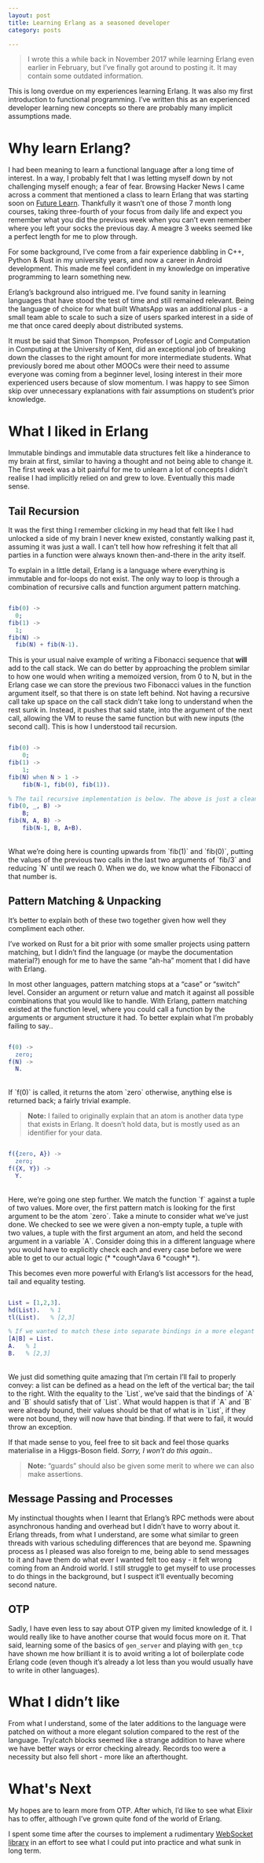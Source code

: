 ```yaml
---
layout: post
title: Learning Erlang as a seasoned developer
category: posts

---
```


> I wrote this a while back in November 2017 while learning Erlang even earlier in February, but I’ve finally got around to posting it. It may contain some outdated information.

This is long overdue on my experiences learning Erlang. It was also my first introduction to functional programming. I’ve written this as an experienced developer learning new concepts so there are probably many implicit assumptions made.

# Why learn Erlang?
I had been meaning to learn a functional language after a long time of interest. In a way, I probably felt that I was letting myself down by not challenging myself enough; a fear of fear.
Browsing Hacker News I came across a comment that mentioned a class to learn Erlang that was starting soon on [Future Learn][1]. Thankfully it wasn’t one of those 7 month long courses, taking three-fourth of your focus from daily life and expect you remember what you did the previous week when you can’t even remember where you left your socks the previous day. A meagre 3 weeks seemed like a perfect length for me to plow through.

For some background, I’ve come from a fair experience dabbling in C++, Python & Rust in my university years, and now a career in Android development. This made me feel confident in my knowledge on imperative programming to learn something new.

Erlang’s background also intrigued me. I’ve found sanity in learning languages that have stood the test of time and still remained relevant. Being the language of choice for what built WhatsApp was an additional plus - a small team able to scale to such a size of users sparked interest in a side of me that once cared deeply about distributed systems.

It must be said that Simon Thompson, Professor of Logic and Computation in Computing at the University of Kent, did an exceptional job of breaking down the classes to the right amount for more intermediate students. What previously bored me about other MOOCs were their need to assume everyone was coming from a beginner level, losing interest in their more experienced users because of slow momentum. I was happy to see Simon skip over unnecessary explanations with fair assumptions on student’s prior knowledge.

# What I liked in Erlang
Immutable bindings and immutable data structures felt like a hinderance to my brain at first, similar to having a thought and not being able to change it. The first week was a bit painful for me to unlearn a lot of concepts I didn’t realise I had implicitly relied on and grew to love. Eventually this made sense.

## Tail Recursion
It was the first thing I remember clicking in my head that felt like I had unlocked a side of my brain I never knew existed, constantly walking past it, assuming it was just a wall. I can’t tell how how refreshing it felt that all parties in a function were always known then-and-there in the arity itself.

To explain in a little detail, Erlang is a language where everything is immutable and for-loops do not exist. The only way to loop is through a combination of recursive calls and function argument pattern matching.

~~~erlang

fib(0) ->
  0;
fib(1) ->
  1;
fib(N) ->
  fib(N) + fib(N-1).

~~~
This is your usual naive example of writing a Fibonacci sequence that **will** add to the call stack. We can do better by approaching the problem similar to how one would when writing a memoized version, from 0 to N, but in the Erlang case we can store the previous two Fibonacci values in the function argument itself, so that there is on state left behind. Not having a recursive call take up space on the call stack didn’t take long to understand when the rest sunk in. Instead,  it pushes that said state, into the argument of the next call, allowing the VM to reuse the same function but with new inputs (the second call). This is how I understood tail recursion.

~~~erlang

fib(0) ->
    0;
fib(1) ->
    1;
fib(N) when N > 1 ->
    fib(N-1, fib(0), fib(1)).

% The tail recursive implementation is below. The above is just a cleaner API.
fib(0, _, B) ->
    B;
fib(N, A, B) ->
    fib(N-1, B, A+B).

~~~
<br>
What we’re doing here is counting upwards from `fib(1)` and `fib(0)`, putting the  values of the previous two calls in the last two arguments of `fib/3` and reducing  `N` until we reach 0. When we do, we know what the Fibonacci of that number is.

## Pattern Matching & Unpacking
It’s better to explain both of these two together given how well they compliment each other.

I’ve worked on Rust for a bit prior with some smaller projects using pattern matching, but I didn’t find the language (or maybe the documentation material?) enough for me to have the same “ah-ha” moment that I did have with Erlang.

In most other languages, pattern matching stops at a “case” or “switch” level. Consider an argument or return value and match it against all possible combinations that you would like to handle. With Erlang, pattern matching existed at the function level, where you could call a function by the arguments or argument structure it had. To better explain what I’m probably failing to say..

~~~erlang

f(0) ->
  zero;
f(N) ->
  N.

~~~
<br>
If `f(0)` is called, it returns the atom `zero` otherwise, anything else is returned back; a fairly trivial example.

> **Note:** I failed to originally explain that an atom is another data type that exists in Erlang. It doesn’t hold data, but is mostly used as an identifier for your data.

~~~erlang

f({zero, A}) ->
  zero;
f({X, Y}) ->
  Y.

~~~
<br>
Here, we’re going one step further. We match the function `f` against a tuple of two values. More over, the first pattern match is looking for the first argument to be the atom `zero`.
Take a minute to consider what we’ve just done. We checked to see we were given a non-empty tuple, a tuple with two values, a tuple with the first argument an atom, and held the second argument in a variable `A`.  Consider doing this in a different language where you would have to explicitly check each and every case before we were able to get to our actual logic (* *cough*Java 6 *cough* *).

This becomes even more powerful with Erlang’s list accessors for the head, tail and equality testing.

~~~erlang

List = [1,2,3].
hd(List).   % 1
tl(List).   % [2,3]

% If we wanted to match these into separate bindings in a more elegant way..
[A|B] = List.
A.   % 1
B.   % [2,3]

~~~
<br>
We just did something quite amazing that I’m certain I’ll fail to properly convey: a list can be defined as a head on the left of the vertical bar; the tail to the right. With the equality to the `List`, we’ve said that the bindings of `A` and `B` should satisfy that of `List`. What would happen is that if `A` and `B` were already bound, their values should be that of what is in `List`, if they were not bound, they will now have that binding. If that were to fail, it would throw an exception.

If that made sense to you, feel free to sit back and feel those quarks materialise in a Higgs-Boson field. *Sorry, I won’t do this again..*

> **Note:** “guards” should also be given some merit to where we can also make assertions.

## Message Passing and Processes
My instinctual thoughts when I learnt that Erlang’s RPC methods were about asynchronous handing and overhead but I didn’t have to worry about it. Erlang threads, from what I understand, are some what similar to green threads with various scheduling differences that are beyond me. Spawning process as I pleased was also foreign to me, being able to send messages to it and have them do what ever I wanted felt too easy - it felt wrong coming from an Android world. I still struggle to get myself to use processes to do things in the background, but I suspect it’ll eventually becoming second nature.

## OTP
Sadly, I have even less to say about OTP given my limited knowledge of it. I would really like to have another course that would focus more on it. That said, learning some of the basics of `gen_server` and playing with `gen_tcp` have shown me how brilliant it is to avoid writing a lot of boilerplate code Erlang code (even though it’s already a lot less than you would usually have to write in other languages).

# What I didn’t like
From what I understand, some of the later additions to the language were patched on without a more elegant solution compared to the rest of the language. Try/catch blocks seemed like a strange addition to have where we have better ways or error checking already. Records too were a necessity but also fell short - more like an afterthought.

# What's Next
My hopes are to learn more from OTP. After which, I’d like to see what Elixir has to offer, although I’ve grown quite fond of the world of Erlang.

I spent some time after the courses to implement a rudimentary [WebSocket library][2] in an effort to see what I could put into practice and what sunk in long term.

[1]: https://www.futurelearn.com/
[2]: https://github.com/jonalmeida/ws/
